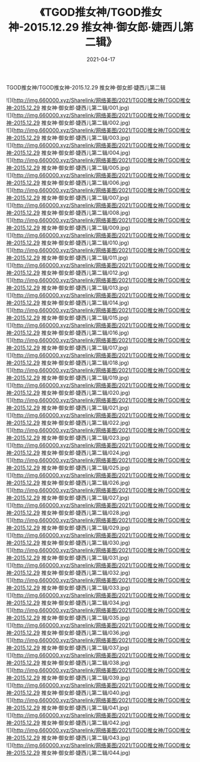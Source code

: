 ﻿---
layout: post
title:  《TGOD推女神/TGOD推女神-2015.12.29 推女神·御女郎·婕西儿第二辑》
date:   2021-04-17
img: http://img.660000.xyz/Sharelink/网络美图/2021/TGOD推女神/TGOD推女神-2015.12.29 推女神·御女郎·婕西儿第二辑/000.jpg
categories: [美女, 清纯, 唯美]
---

TGOD推女神/TGOD推女神-2015.12.29 推女神·御女郎·婕西儿第二辑

 ![](http://img.660000.xyz/Sharelink/网络美图/2021/TGOD推女神/TGOD推女神-2015.12.29 推女神·御女郎·婕西儿第二辑/001.jpg) <br>![](http://img.660000.xyz/Sharelink/网络美图/2021/TGOD推女神/TGOD推女神-2015.12.29 推女神·御女郎·婕西儿第二辑/002.jpg) <br>![](http://img.660000.xyz/Sharelink/网络美图/2021/TGOD推女神/TGOD推女神-2015.12.29 推女神·御女郎·婕西儿第二辑/003.jpg) <br>![](http://img.660000.xyz/Sharelink/网络美图/2021/TGOD推女神/TGOD推女神-2015.12.29 推女神·御女郎·婕西儿第二辑/004.jpg) <br>![](http://img.660000.xyz/Sharelink/网络美图/2021/TGOD推女神/TGOD推女神-2015.12.29 推女神·御女郎·婕西儿第二辑/005.jpg) <br>![](http://img.660000.xyz/Sharelink/网络美图/2021/TGOD推女神/TGOD推女神-2015.12.29 推女神·御女郎·婕西儿第二辑/006.jpg) <br>![](http://img.660000.xyz/Sharelink/网络美图/2021/TGOD推女神/TGOD推女神-2015.12.29 推女神·御女郎·婕西儿第二辑/007.jpg) <br>![](http://img.660000.xyz/Sharelink/网络美图/2021/TGOD推女神/TGOD推女神-2015.12.29 推女神·御女郎·婕西儿第二辑/008.jpg) <br>![](http://img.660000.xyz/Sharelink/网络美图/2021/TGOD推女神/TGOD推女神-2015.12.29 推女神·御女郎·婕西儿第二辑/009.jpg) <br>![](http://img.660000.xyz/Sharelink/网络美图/2021/TGOD推女神/TGOD推女神-2015.12.29 推女神·御女郎·婕西儿第二辑/010.jpg) <br>![](http://img.660000.xyz/Sharelink/网络美图/2021/TGOD推女神/TGOD推女神-2015.12.29 推女神·御女郎·婕西儿第二辑/011.jpg) <br>![](http://img.660000.xyz/Sharelink/网络美图/2021/TGOD推女神/TGOD推女神-2015.12.29 推女神·御女郎·婕西儿第二辑/012.jpg) <br>![](http://img.660000.xyz/Sharelink/网络美图/2021/TGOD推女神/TGOD推女神-2015.12.29 推女神·御女郎·婕西儿第二辑/013.jpg) <br>![](http://img.660000.xyz/Sharelink/网络美图/2021/TGOD推女神/TGOD推女神-2015.12.29 推女神·御女郎·婕西儿第二辑/014.jpg) <br>![](http://img.660000.xyz/Sharelink/网络美图/2021/TGOD推女神/TGOD推女神-2015.12.29 推女神·御女郎·婕西儿第二辑/015.jpg) <br>![](http://img.660000.xyz/Sharelink/网络美图/2021/TGOD推女神/TGOD推女神-2015.12.29 推女神·御女郎·婕西儿第二辑/016.jpg) <br>![](http://img.660000.xyz/Sharelink/网络美图/2021/TGOD推女神/TGOD推女神-2015.12.29 推女神·御女郎·婕西儿第二辑/017.jpg) <br>![](http://img.660000.xyz/Sharelink/网络美图/2021/TGOD推女神/TGOD推女神-2015.12.29 推女神·御女郎·婕西儿第二辑/018.jpg) <br>![](http://img.660000.xyz/Sharelink/网络美图/2021/TGOD推女神/TGOD推女神-2015.12.29 推女神·御女郎·婕西儿第二辑/019.jpg) <br>![](http://img.660000.xyz/Sharelink/网络美图/2021/TGOD推女神/TGOD推女神-2015.12.29 推女神·御女郎·婕西儿第二辑/020.jpg) <br>![](http://img.660000.xyz/Sharelink/网络美图/2021/TGOD推女神/TGOD推女神-2015.12.29 推女神·御女郎·婕西儿第二辑/021.jpg) <br>![](http://img.660000.xyz/Sharelink/网络美图/2021/TGOD推女神/TGOD推女神-2015.12.29 推女神·御女郎·婕西儿第二辑/022.jpg) <br>![](http://img.660000.xyz/Sharelink/网络美图/2021/TGOD推女神/TGOD推女神-2015.12.29 推女神·御女郎·婕西儿第二辑/023.jpg) <br>![](http://img.660000.xyz/Sharelink/网络美图/2021/TGOD推女神/TGOD推女神-2015.12.29 推女神·御女郎·婕西儿第二辑/024.jpg) <br>![](http://img.660000.xyz/Sharelink/网络美图/2021/TGOD推女神/TGOD推女神-2015.12.29 推女神·御女郎·婕西儿第二辑/025.jpg) <br>![](http://img.660000.xyz/Sharelink/网络美图/2021/TGOD推女神/TGOD推女神-2015.12.29 推女神·御女郎·婕西儿第二辑/026.jpg) <br>![](http://img.660000.xyz/Sharelink/网络美图/2021/TGOD推女神/TGOD推女神-2015.12.29 推女神·御女郎·婕西儿第二辑/027.jpg) <br>![](http://img.660000.xyz/Sharelink/网络美图/2021/TGOD推女神/TGOD推女神-2015.12.29 推女神·御女郎·婕西儿第二辑/028.jpg) <br>![](http://img.660000.xyz/Sharelink/网络美图/2021/TGOD推女神/TGOD推女神-2015.12.29 推女神·御女郎·婕西儿第二辑/029.jpg) <br>![](http://img.660000.xyz/Sharelink/网络美图/2021/TGOD推女神/TGOD推女神-2015.12.29 推女神·御女郎·婕西儿第二辑/030.jpg) <br>![](http://img.660000.xyz/Sharelink/网络美图/2021/TGOD推女神/TGOD推女神-2015.12.29 推女神·御女郎·婕西儿第二辑/031.jpg) <br>![](http://img.660000.xyz/Sharelink/网络美图/2021/TGOD推女神/TGOD推女神-2015.12.29 推女神·御女郎·婕西儿第二辑/032.jpg) <br>![](http://img.660000.xyz/Sharelink/网络美图/2021/TGOD推女神/TGOD推女神-2015.12.29 推女神·御女郎·婕西儿第二辑/033.jpg) <br>![](http://img.660000.xyz/Sharelink/网络美图/2021/TGOD推女神/TGOD推女神-2015.12.29 推女神·御女郎·婕西儿第二辑/034.jpg) <br>![](http://img.660000.xyz/Sharelink/网络美图/2021/TGOD推女神/TGOD推女神-2015.12.29 推女神·御女郎·婕西儿第二辑/035.jpg) <br>![](http://img.660000.xyz/Sharelink/网络美图/2021/TGOD推女神/TGOD推女神-2015.12.29 推女神·御女郎·婕西儿第二辑/036.jpg) <br>![](http://img.660000.xyz/Sharelink/网络美图/2021/TGOD推女神/TGOD推女神-2015.12.29 推女神·御女郎·婕西儿第二辑/037.jpg) <br>![](http://img.660000.xyz/Sharelink/网络美图/2021/TGOD推女神/TGOD推女神-2015.12.29 推女神·御女郎·婕西儿第二辑/038.jpg) <br>![](http://img.660000.xyz/Sharelink/网络美图/2021/TGOD推女神/TGOD推女神-2015.12.29 推女神·御女郎·婕西儿第二辑/039.jpg) <br>![](http://img.660000.xyz/Sharelink/网络美图/2021/TGOD推女神/TGOD推女神-2015.12.29 推女神·御女郎·婕西儿第二辑/040.jpg) <br>![](http://img.660000.xyz/Sharelink/网络美图/2021/TGOD推女神/TGOD推女神-2015.12.29 推女神·御女郎·婕西儿第二辑/041.jpg) <br>![](http://img.660000.xyz/Sharelink/网络美图/2021/TGOD推女神/TGOD推女神-2015.12.29 推女神·御女郎·婕西儿第二辑/042.jpg) <br>![](http://img.660000.xyz/Sharelink/网络美图/2021/TGOD推女神/TGOD推女神-2015.12.29 推女神·御女郎·婕西儿第二辑/043.jpg) <br>![](http://img.660000.xyz/Sharelink/网络美图/2021/TGOD推女神/TGOD推女神-2015.12.29 推女神·御女郎·婕西儿第二辑/044.jpg) <br>